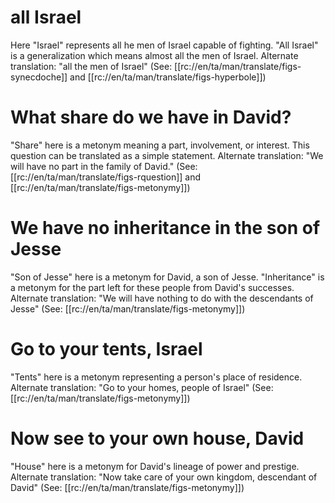 # all Israel

Here "Israel" represents all he men of Israel capable of fighting. "All Israel" is a generalization which means almost all the men of Israel. Alternate translation: "all the men of Israel" (See: [[rc://en/ta/man/translate/figs-synecdoche]] and [[rc://en/ta/man/translate/figs-hyperbole]])

# What share do we have in David?

"Share" here is a metonym meaning a part, involvement, or interest. This question can be translated as a simple statement. Alternate translation: "We will have no part in the family of David." (See: [[rc://en/ta/man/translate/figs-rquestion]] and [[rc://en/ta/man/translate/figs-metonymy]])

# We have no inheritance in the son of Jesse

"Son of Jesse" here is a metonym for David, a son of Jesse. "Inheritance" is a metonym for the part left for these people from David's successes. Alternate translation: "We will have nothing to do with the descendants of Jesse" (See: [[rc://en/ta/man/translate/figs-metonymy]])

# Go to your tents, Israel

"Tents" here is a metonym representing a person's place of residence. Alternate translation: "Go to your homes, people of Israel" (See: [[rc://en/ta/man/translate/figs-metonymy]])

# Now see to your own house, David

"House" here is a metonym for David's lineage of power and prestige. Alternate translation: "Now take care of your own kingdom, descendant of David" (See: [[rc://en/ta/man/translate/figs-metonymy]])

